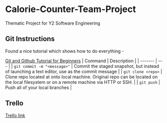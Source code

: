 # Calorie-Counter-Team-Project
Thematic Project for Y2 Software Engineering

## Git Instructions
Found a nice tutorial which shows how to do everything -

[Git and Github Tutorial for Beginners](https://product.hubspot.com/blog/git-and-github-tutorial-for-beginners)
| Command | Description |
| ------- | --- |
| `git commit -m "<message>"`   | Commit the staged snapshot, but instead of launching a text editor, use <message> as the commit message | 
| `git clone <repo>` | Clone repo located at <repo> onto local machine. Original repo can be located on the local filesystem or on a remote machine via HTTP or SSH. |
| `git push` | Push all of your local branches |


## Trello
[Trello link](https://trello.com/b/kUX9g9p6/calories-counter-team-project)
